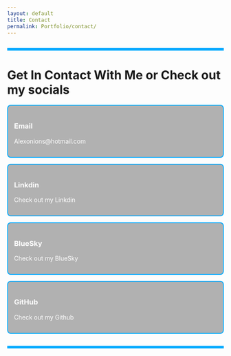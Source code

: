 ```yaml
---
layout: default
title: Contact
permalink: Portfolio/contact/
---
```


<hr style="all: unset; display: block; height: 6px; background-color: #00aaff; margin: 2em 0;">

# Get In Contact With Me or Check out my socials

<div style="display: flex; flex-wrap: wrap; gap: 1em; justify-content: center;">
<a href="Alexonions@hotmail.com" style="flex: 1 1 250px; text-decoration: none;">
    <div style="border: 2px solid #00aaff; padding: 1em; background: rgba(0,0,0,0.3); border-radius: 8px; color: white;">
      <h3>Email</h3>
      <p>Alexonions@hotmail.com </p>
    </div>
  </a>
 
 <a href="https://www.linkedin.com/in/alex-o%E2%80%99nions-025329276/" style="flex: 1 1 250px; text-decoration: none;">
    <div style="border: 2px solid #00aaff; padding: 1em; background: rgba(0,0,0,0.3); border-radius: 8px; color: white;">
      <h3>Linkdin</h3>
      <p>Check out my Linkdin </p>
    </div>
  </a>
  
   <a href="https://bsky.app/profile/theoniex.bsky.social" style="flex: 1 1 250px; text-decoration: none;">
    <div style="border: 2px solid #00aaff; padding: 1em; background: rgba(0,0,0,0.3); border-radius: 8px; color: white;">
      <h3>BlueSky</h3>
      <p>Check out my BlueSky </p>
    </div>
  </a>
  
 <a href="https://github.com/AONIEX" style="flex: 1 1 250px; text-decoration: none;">
    <div style="border: 2px solid #00aaff; padding: 1em; background: rgba(0,0,0,0.3); border-radius: 8px; color: white;">
      <h3>GitHub</h3>
      <p>Check out my Github </p>
    </div>
  </a>
</div>
<hr style="all: unset; display: block; height: 6px; background-color: #00aaff; margin: 2em 0;">
